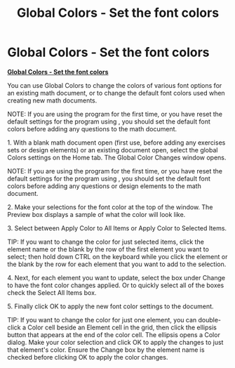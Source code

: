 ﻿---
title: Global Colors - Set the font colors
category: reference
---

# Global Colors - Set the font colors

**<u>Global Colors - Set the font colors</u>**

You can use Global Colors to change the colors of various font options for an existing math document, or to change the default font colors used when creating new math documents.

NOTE: If you are using the program for the first time, or you have reset the default settings for the program using , you should set the default font colors before adding any questions to the math document.

1\. With a blank math document open (first use, before adding any exercises sets or design elements) or an existing document open, select the global Colors settings on the Home tab. The Global Color Changes window opens.

NOTE: If you are using the program for the first time, or you have reset the default settings for the program using , you should set the default font colors before adding any questions or design elements to the math document.

2\. Make your selections for the font color at the top of the window. The Preview box displays a sample of what the color will look like.

3\. Select between Apply Color to All Items or Apply Color to Selected Items.

TIP: If you want to change the color for just selected items, click the element name or the blank by the row of the first element you want to select; then hold down CTRL on the keyboard while you click the element or the blank by the row for each element that you want to add to the selection.

4\. Next, for each element you want to update, select the box under Change to have the font color changes applied. Or to quickly select all of the boxes check the Select All Items box.

5\. Finally click OK to apply the new font color settings to the document.

TIP: If you want to change the color for just one element, you can double-click a Color cell beside an Element cell in the grid, then click the ellipsis button that appears at the end of the color cell. The ellipsis opens a Color dialog. Make your color selection and click OK to apply the changes to just that element's color. Ensure the Change box by the element name is checked before clicking OK to apply the color changes.
